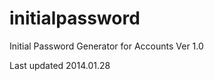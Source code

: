 initialpassword
===============

Initial Password Generator for Accounts Ver 1.0

Last updated 2014.01.28
